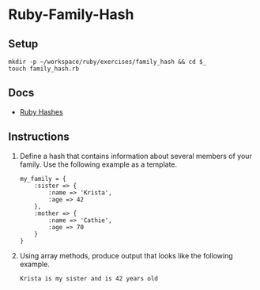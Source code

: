# Ruby-Family-Hash
## Setup

```
mkdir -p ~/workspace/ruby/exercises/family_hash && cd $_
touch family_hash.rb
```

## Docs

* [Ruby Hashes](http://ruby-doc.org/core-2.4.2/Hash.html)

## Instructions

1. Define a hash that contains information about several members of your family. Use the following example as a template.
    ```
    my_family = {
        :sister => {
            :name => 'Krista',
            :age => 42
        },
        :mother => {
            :name => 'Cathie',
            :age => 70
        }
    }
    ```
2. Using array methods, produce output that looks like the following example.
    ```
    Krista is my sister and is 42 years old
    ```
##
